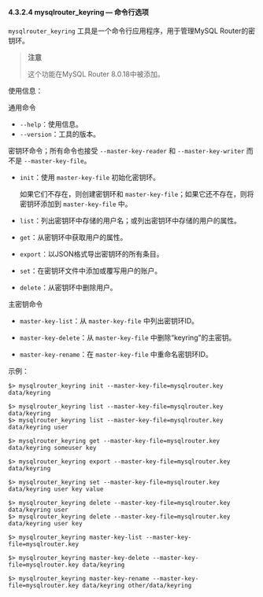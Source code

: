 #### 4.3.2.4 mysqlrouter_keyring — 命令行选项

`mysqlrouter_keyring` 工具是一个命令行应用程序，用于管理MySQL Router的密钥环。

> **注意**
>
> 这个功能在MySQL Router 8.0.18中被添加。

使用信息：

通用命令

- `--help`：使用信息。
- `--version`：工具的版本。

密钥环命令；所有命令也接受 `--master-key-reader` 和 `--master-key-writer` 而不是 `--master-key-file`。

- `init`：使用 `master-key-file` 初始化密钥环。
  
  如果它们不存在，则创建密钥环和 `master-key-file`；如果它还不存在，则将密钥环添加到 `master-key-file` 中。

- `list`：列出密钥环中存储的用户名；或列出密钥环中存储的用户的属性。

- `get`：从密钥环中获取用户的属性。

- `export`：以JSON格式导出密钥环的所有条目。

- `set`：在密钥环文件中添加或覆写用户的账户。

- `delete`：从密钥环中删除用户。

主密钥命令

- `master-key-list`：从 `master-key-file` 中列出密钥环ID。

- `master-key-delete`：从 `master-key-file` 中删除“keyring”的主密钥。

- `master-key-rename`：在 `master-key-file` 中重命名密钥环ID。

示例：

```
$> mysqlrouter_keyring init --master-key-file=mysqlrouter.key data/keyring
    
$> mysqlrouter_keyring list --master-key-file=mysqlrouter.key data/keyring
$> mysqlrouter_keyring list --master-key-file=mysqlrouter.key data/keyring user   

$> mysqlrouter_keyring get --master-key-file=mysqlrouter.key data/keyring someuser key

$> mysqlrouter_keyring export --master-key-file=mysqlrouter.key data/keyring

$> mysqlrouter_keyring set --master-key-file=mysqlrouter.key data/keyring user key value

$> mysqlrouter_keyring delete --master-key-file=mysqlrouter.key data/keyring user
$> mysqlrouter_keyring delete --master-key-file=mysqlrouter.key data/keyring user key

$> mysqlrouter_keyring master-key-list --master-key-file=mysqlrouter.key

$> mysqlrouter_keyring master-key-delete --master-key-file=mysqlrouter.key data/keyring 

$> mysqlrouter_keyring master-key-rename --master-key-file=mysqlrouter.key data/keyring other/data/keyring
```


